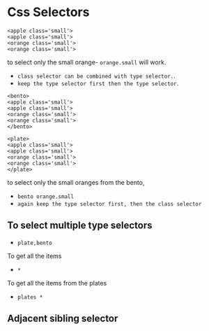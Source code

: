 # Css Selectors

```
<apple class='small'>
<apple class='small'>
<orange class='small'>
<orange class='small'>

```
to select only the small orange- `orange.small` will work.
- `class selector can be combined with type selector.`.
- `keep the type selector first then the type selector`.

```
<bento>
<apple class='small'>
<apple class='small'>
<orange class='small'>
<orange class='small'>
</bento>

<plate>
<apple class='small'>
<apple class='small'>
<orange class='small'>
<orange class='small'>
</plate>
```
to select only the small oranges from the bento, 
- `bento orange.small`
- `again keep the type selector first, then the class selector`

## To select multiple type selectors

- `plate,bento`

To get all the items
- `*`

To get all the items from the plates
- `plates *`

## Adjacent sibling selector

